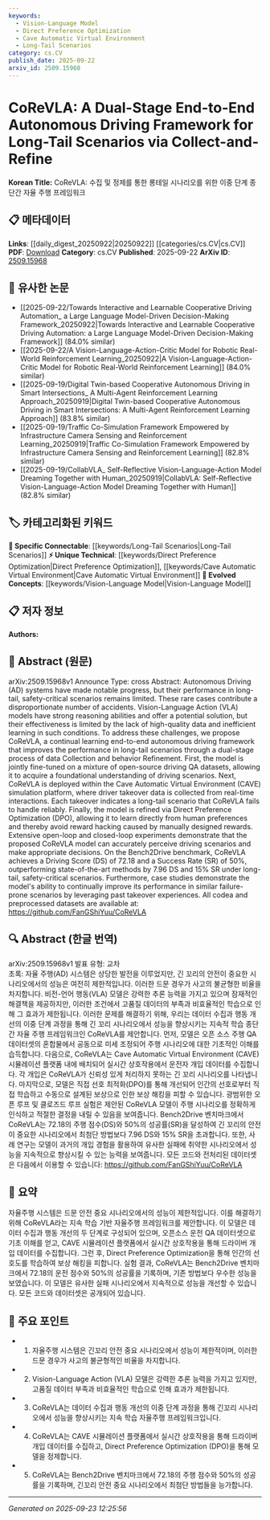 ```yaml
---
keywords:
  - Vision-Language Model
  - Direct Preference Optimization
  - Cave Automatic Virtual Environment
  - Long-Tail Scenarios
category: cs.CV
publish_date: 2025-09-22
arxiv_id: 2509.15968
---
```


<!-- KEYWORD_LINKING_METADATA:
{
  "processed_timestamp": "2025-09-23T12:25:56.039086",
  "vocabulary_version": "1.0",
  "selected_keywords": [
    "Vision-Language Model",
    "Direct Preference Optimization",
    "Cave Automatic Virtual Environment",
    "Long-Tail Scenarios"
  ],
  "rejected_keywords": [],
  "similarity_scores": {
    "Vision-Language Model": 0.78,
    "Direct Preference Optimization": 0.79,
    "Cave Automatic Virtual Environment": 0.77,
    "Long-Tail Scenarios": 0.8
  },
  "extraction_method": "AI_prompt_based",
  "budget_applied": true,
  "candidates_json": {
    "candidates": [
      {
        "surface": "Vision-Language Action",
        "canonical": "Vision-Language Model",
        "aliases": [
          "VLA"
        ],
        "category": "evolved_concepts",
        "rationale": "Connects to the growing field of multimodal models that integrate vision and language, which is crucial for understanding complex driving scenarios.",
        "novelty_score": 0.55,
        "connectivity_score": 0.88,
        "specificity_score": 0.72,
        "link_intent_score": 0.78
      },
      {
        "surface": "Direct Preference Optimization",
        "canonical": "Direct Preference Optimization",
        "aliases": [
          "DPO"
        ],
        "category": "unique_technical",
        "rationale": "Represents a novel approach to learning from human preferences, enhancing model decision-making in rare scenarios.",
        "novelty_score": 0.72,
        "connectivity_score": 0.65,
        "specificity_score": 0.81,
        "link_intent_score": 0.79
      },
      {
        "surface": "Cave Automatic Virtual Environment",
        "canonical": "Cave Automatic Virtual Environment",
        "aliases": [
          "CAVE"
        ],
        "category": "unique_technical",
        "rationale": "A specific simulation platform used for data collection, crucial for replicating and studying long-tail scenarios.",
        "novelty_score": 0.68,
        "connectivity_score": 0.6,
        "specificity_score": 0.85,
        "link_intent_score": 0.77
      },
      {
        "surface": "long-tail scenarios",
        "canonical": "Long-Tail Scenarios",
        "aliases": [
          "rare scenarios"
        ],
        "category": "specific_connectable",
        "rationale": "Critical for understanding the focus on rare, safety-critical situations in autonomous driving.",
        "novelty_score": 0.59,
        "connectivity_score": 0.83,
        "specificity_score": 0.78,
        "link_intent_score": 0.8
      }
    ],
    "ban_list_suggestions": [
      "autonomous driving",
      "performance",
      "experiments"
    ]
  },
  "decisions": [
    {
      "candidate_surface": "Vision-Language Action",
      "resolved_canonical": "Vision-Language Model",
      "decision": "linked",
      "scores": {
        "novelty": 0.55,
        "connectivity": 0.88,
        "specificity": 0.72,
        "link_intent": 0.78
      }
    },
    {
      "candidate_surface": "Direct Preference Optimization",
      "resolved_canonical": "Direct Preference Optimization",
      "decision": "linked",
      "scores": {
        "novelty": 0.72,
        "connectivity": 0.65,
        "specificity": 0.81,
        "link_intent": 0.79
      }
    },
    {
      "candidate_surface": "Cave Automatic Virtual Environment",
      "resolved_canonical": "Cave Automatic Virtual Environment",
      "decision": "linked",
      "scores": {
        "novelty": 0.68,
        "connectivity": 0.6,
        "specificity": 0.85,
        "link_intent": 0.77
      }
    },
    {
      "candidate_surface": "long-tail scenarios",
      "resolved_canonical": "Long-Tail Scenarios",
      "decision": "linked",
      "scores": {
        "novelty": 0.59,
        "connectivity": 0.83,
        "specificity": 0.78,
        "link_intent": 0.8
      }
    }
  ]
}
-->

# CoReVLA: A Dual-Stage End-to-End Autonomous Driving Framework for Long-Tail Scenarios via Collect-and-Refine

**Korean Title:** CoReVLA: 수집 및 정제를 통한 롱테일 시나리오를 위한 이중 단계 종단간 자율 주행 프레임워크

## 📋 메타데이터

**Links**: [[daily_digest_20250922|20250922]] [[categories/cs.CV|cs.CV]]
**PDF**: [Download](https://arxiv.org/pdf/2509.15968.pdf)
**Category**: cs.CV
**Published**: 2025-09-22
**ArXiv ID**: [2509.15968](https://arxiv.org/abs/2509.15968)

## 🔗 유사한 논문
- [[2025-09-22/Towards Interactive and Learnable Cooperative Driving Automation_ a Large Language Model-Driven Decision-Making Framework_20250922|Towards Interactive and Learnable Cooperative Driving Automation: a Large Language Model-Driven Decision-Making Framework]] (84.0% similar)
- [[2025-09-22/A Vision-Language-Action-Critic Model for Robotic Real-World Reinforcement Learning_20250922|A Vision-Language-Action-Critic Model for Robotic Real-World Reinforcement Learning]] (84.0% similar)
- [[2025-09-19/Digital Twin-based Cooperative Autonomous Driving in Smart Intersections_ A Multi-Agent Reinforcement Learning Approach_20250919|Digital Twin-based Cooperative Autonomous Driving in Smart Intersections: A Multi-Agent Reinforcement Learning Approach]] (83.8% similar)
- [[2025-09-19/Traffic Co-Simulation Framework Empowered by Infrastructure Camera Sensing and Reinforcement Learning_20250919|Traffic Co-Simulation Framework Empowered by Infrastructure Camera Sensing and Reinforcement Learning]] (82.8% similar)
- [[2025-09-19/CollabVLA_ Self-Reflective Vision-Language-Action Model Dreaming Together with Human_20250919|CollabVLA: Self-Reflective Vision-Language-Action Model Dreaming Together with Human]] (82.8% similar)

## 🏷️ 카테고리화된 키워드
**🔗 Specific Connectable**: [[keywords/Long-Tail Scenarios|Long-Tail Scenarios]]
**⚡ Unique Technical**: [[keywords/Direct Preference Optimization|Direct Preference Optimization]], [[keywords/Cave Automatic Virtual Environment|Cave Automatic Virtual Environment]]
**🚀 Evolved Concepts**: [[keywords/Vision-Language Model|Vision-Language Model]]

## 📋 저자 정보

**Authors:** 

## 📄 Abstract (원문)

arXiv:2509.15968v1 Announce Type: cross 
Abstract: Autonomous Driving (AD) systems have made notable progress, but their performance in long-tail, safety-critical scenarios remains limited. These rare cases contribute a disproportionate number of accidents. Vision-Language Action (VLA) models have strong reasoning abilities and offer a potential solution, but their effectiveness is limited by the lack of high-quality data and inefficient learning in such conditions. To address these challenges, we propose CoReVLA, a continual learning end-to-end autonomous driving framework that improves the performance in long-tail scenarios through a dual-stage process of data Collection and behavior Refinement. First, the model is jointly fine-tuned on a mixture of open-source driving QA datasets, allowing it to acquire a foundational understanding of driving scenarios. Next, CoReVLA is deployed within the Cave Automatic Virtual Environment (CAVE) simulation platform, where driver takeover data is collected from real-time interactions. Each takeover indicates a long-tail scenario that CoReVLA fails to handle reliably. Finally, the model is refined via Direct Preference Optimization (DPO), allowing it to learn directly from human preferences and thereby avoid reward hacking caused by manually designed rewards. Extensive open-loop and closed-loop experiments demonstrate that the proposed CoReVLA model can accurately perceive driving scenarios and make appropriate decisions. On the Bench2Drive benchmark, CoReVLA achieves a Driving Score (DS) of 72.18 and a Success Rate (SR) of 50%, outperforming state-of-the-art methods by 7.96 DS and 15% SR under long-tail, safety-critical scenarios. Furthermore, case studies demonstrate the model's ability to continually improve its performance in similar failure-prone scenarios by leveraging past takeover experiences. All codea and preprocessed datasets are available at: https://github.com/FanGShiYuu/CoReVLA

## 🔍 Abstract (한글 번역)

arXiv:2509.15968v1 발표 유형: 교차  
초록: 자율 주행(AD) 시스템은 상당한 발전을 이루었지만, 긴 꼬리의 안전이 중요한 시나리오에서의 성능은 여전히 제한적입니다. 이러한 드문 경우가 사고의 불균형한 비율을 차지합니다. 비전-언어 행동(VLA) 모델은 강력한 추론 능력을 가지고 있으며 잠재적인 해결책을 제공하지만, 이러한 조건에서 고품질 데이터의 부족과 비효율적인 학습으로 인해 그 효과가 제한됩니다. 이러한 문제를 해결하기 위해, 우리는 데이터 수집과 행동 개선의 이중 단계 과정을 통해 긴 꼬리 시나리오에서 성능을 향상시키는 지속적 학습 종단 간 자율 주행 프레임워크인 CoReVLA를 제안합니다. 먼저, 모델은 오픈 소스 주행 QA 데이터셋의 혼합물에서 공동으로 미세 조정되어 주행 시나리오에 대한 기초적인 이해를 습득합니다. 다음으로, CoReVLA는 Cave Automatic Virtual Environment (CAVE) 시뮬레이션 플랫폼 내에 배치되어 실시간 상호작용에서 운전자 개입 데이터를 수집합니다. 각 개입은 CoReVLA가 신뢰성 있게 처리하지 못하는 긴 꼬리 시나리오를 나타냅니다. 마지막으로, 모델은 직접 선호 최적화(DPO)를 통해 개선되어 인간의 선호로부터 직접 학습하고 수동으로 설계된 보상으로 인한 보상 해킹을 피할 수 있습니다. 광범위한 오픈 루프 및 클로즈드 루프 실험은 제안된 CoReVLA 모델이 주행 시나리오를 정확하게 인식하고 적절한 결정을 내릴 수 있음을 보여줍니다. Bench2Drive 벤치마크에서 CoReVLA는 72.18의 주행 점수(DS)와 50%의 성공률(SR)을 달성하여 긴 꼬리의 안전이 중요한 시나리오에서 최첨단 방법보다 7.96 DS와 15% SR을 초과합니다. 또한, 사례 연구는 모델이 과거의 개입 경험을 활용하여 유사한 실패에 취약한 시나리오에서 성능을 지속적으로 향상시킬 수 있는 능력을 보여줍니다. 모든 코드와 전처리된 데이터셋은 다음에서 이용할 수 있습니다: https://github.com/FanGShiYuu/CoReVLA

## 📝 요약

자율주행 시스템은 드문 안전 중요 시나리오에서의 성능이 제한적입니다. 이를 해결하기 위해 CoReVLA라는 지속 학습 기반 자율주행 프레임워크를 제안합니다. 이 모델은 데이터 수집과 행동 개선의 두 단계로 구성되어 있으며, 오픈소스 운전 QA 데이터셋으로 기초 이해를 얻고, CAVE 시뮬레이션 플랫폼에서 실시간 상호작용을 통해 드라이버 개입 데이터를 수집합니다. 그런 후, Direct Preference Optimization을 통해 인간의 선호도를 학습하여 보상 해킹을 피합니다. 실험 결과, CoReVLA는 Bench2Drive 벤치마크에서 72.18의 운전 점수와 50%의 성공률을 기록하며, 기존 방법보다 우수한 성능을 보였습니다. 이 모델은 유사한 실패 시나리오에서 지속적으로 성능을 개선할 수 있습니다. 모든 코드와 데이터셋은 공개되어 있습니다.

## 🎯 주요 포인트

- 1. 자율주행 시스템은 긴꼬리 안전 중요 시나리오에서 성능이 제한적이며, 이러한 드문 경우가 사고의 불균형적인 비율을 차지합니다.
- 2. Vision-Language Action (VLA) 모델은 강력한 추론 능력을 가지고 있지만, 고품질 데이터 부족과 비효율적인 학습으로 인해 효과가 제한됩니다.
- 3. CoReVLA는 데이터 수집과 행동 개선의 이중 단계 과정을 통해 긴꼬리 시나리오에서 성능을 향상시키는 지속 학습 자율주행 프레임워크입니다.
- 4. CoReVLA는 CAVE 시뮬레이션 플랫폼에서 실시간 상호작용을 통해 드라이버 개입 데이터를 수집하고, Direct Preference Optimization (DPO)을 통해 모델을 정제합니다.
- 5. CoReVLA는 Bench2Drive 벤치마크에서 72.18의 주행 점수와 50%의 성공률을 기록하며, 긴꼬리 안전 중요 시나리오에서 최첨단 방법들을 능가합니다.


---

*Generated on 2025-09-23 12:25:56*